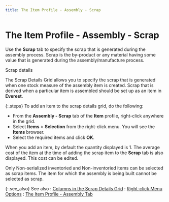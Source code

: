 ```yaml
---
title: The Item Profile - Assembly - Scrap
---
```


# The Item Profile - Assembly - Scrap


Use the **Scrap** tab to specify  the scrap that is generated during the assembly process. Scrap is the  by-product or any material having some value that is generated during  the assembly/manufacture process.


Scrap details


The Scrap Details Grid allows you to specify the scrap that is generated  when one stock measure of the assembly item is created. Scrap that is  derived when a particular item is assembled should be set up as an item  in **Everest**.


{:.steps}
To add an item to the scrap details grid, do the following:

- From the **Assembly - Scrap** tab of the **Item** profile, right-click anywhere in the grid.
- Select **Items** > **Selection**  from the right-click menu. You will see the **Items**  browser.
- Select the  required items and click **OK**.



When you add an item, by default the quantity displayed is 1. The average  cost of the item at the time of adding the scrap item to the **Scrap**  tab is also displayed. This cost can be edited.


Only Non-serialized inventoried and Non-inventoried items can be selected  as scrap items. The item for which the assembly is being built cannot  be selected as scrap.


{:.see_also}
See also
: [Columns  in the Scrap Details Grid]({{site.mi_baseurl}}/misc/columns_in_the_scrap_details_grid.html)
: [Right-click  Menu Options]({{site.mi_baseurl}}/misc/right_click_menu_options_assembly_input_tab.html)
: [The Item  Profile - Assembly Tab]({{site.mi_baseurl}}/create-regular-items-kits-and-assemblies/creating-an-assembly-item/the_item_profile_assembly_mi.html)
